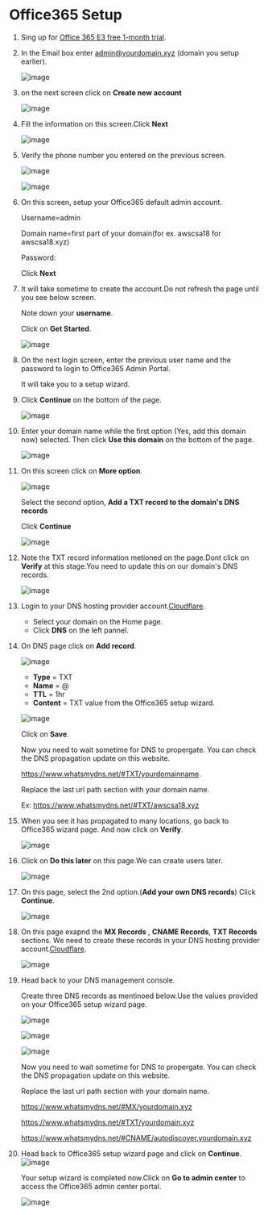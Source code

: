 # Office365 Setup

1. Sing up for [Office 365 E3 free 1-month trial](https://signup.microsoft.com/get-started/signup?products=cfq7ttc0k59j:0009&culture=en-us&country=lk&ali=1).

1. In the Email box enter admin@yourdomain.xyz (domain you setup earlier).

    ![image](images/office365/1.png)

1. on the next screen click on **Create new account**

    ![image](images/office365/2.png)

1. Fill the information on this screen.Click **Next**

   ![image](images/office365/3.png)

1. Verify the phone number you entered on the previous screen.

    ![image](images/office365/4.png)

    ![image](images/office365/5.png)

1. On this screen, setup your Office365 default admin account.

    Username=admin

    Domain name=first part of your domain(for ex. awscsa18 for awscsa18.xyz)

    Password:

    Click **Next**

1. It will take sometime to create the account.Do not refresh the page until you see below screen. 

    Note down your **username**.

    Click on **Get Started**.

    ![image](images/office365/7.png)

1. On the next login screen, enter the previous user name and the password to login to Office365 Admin Portal.

    It will take you to a setup wizard.

1. Click **Continue** on the bottom of the page.

    ![image](images/office365/8.png) 

1. Enter your domain name while the first option (Yes, add this domain now) selected. Then click **Use this domain** on the bottom of the page.

    ![image](images/office365/9.png)

1. On this screen click on **More option**.

    ![image](images/office365/10.png)

    Select the second option, **Add a TXT record to the domain's DNS records**

    Click **Continue**

    ![image](images/office365/11.png)

1. Note the TXT record information metioned on the page.Dont click on **Verify** at this stage.You need to update this on our domain's DNS records.

    ![image](images/office365/12.png)

1. Login to your DNS hosting provider account.[Cloudflare](https://dash.cloudflare.com/login/).

    * Select your domain on the Home page.
    * Click **DNS** on the left pannel.

1. On DNS page click on **Add record**.

    ![image](images/office365/13.png)

    * **Type** = TXT
    * **Name** = @
    * **TTL** = 1hr
    * **Content** = TXT value from the Office365 setup wizard.

    ![image](images/office365/14.png)

    Click on **Save**.

    Now you need to wait sometime for DNS to propergate.
    You can check the DNS propagation update on this website.

    https://www.whatsmydns.net/#TXT/yourdomainname.

    Replace the last url path section with your domain name.

    Ex: https://www.whatsmydns.net/#TXT/awscsa18.xyz

1. When you see it has propagated to many locations, go back to Office365 wizard page. And now click on **Verify**.

    ![image](images/office365/15.png)

1. Click on **Do this later** on this page.We can create users later.

    ![image](images/office365/16.png)

1. On this page, select the 2nd option.(**Add your own DNS records**) Click **Continue**.

    ![image](images/office365/17.png)

1. On this page exapnd the **MX Records** , **CNAME Records**, **TXT Records** sections. We need to create these records in your DNS hosting provider account.[Cloudflare](https://dash.cloudflare.com/login/). 

    ![image](images/office365/19.png)

1. Head back to your DNS management console.

    Create three DNS records as mentinoed below.Use the values provided on your Office365 setup wizard page.

    ![image](images/office365/20.png)

    ![image](images/office365/21.png)
    
    ![image](images/office365/22.png)

    Now you need to wait sometime for DNS to propergate.
    You can check the DNS propagation update on this website.

    Replace the last url path section with your domain name.

    https://www.whatsmydns.net/#MX/yourdomain.xyz

    https://www.whatsmydns.net/#TXT/yourdomain.xyz

    https://www.whatsmydns.net/#CNAME/autodiscover.yourdomain.xyz

1. Head back to Office365 setup wizard page and click on **Continue**.
    ![image](images/office365/23.png)

    Your setup wizard is completed now.Click on **Go to admin center** to access the Office365 admin center portal.

    ![image](images/office365/24.png)










